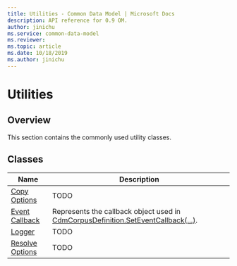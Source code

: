 ```yaml
---
title: Utilities - Common Data Model | Microsoft Docs
description: API reference for 0.9 OM.
author: jinichu
ms.service: common-data-model
ms.reviewer: 
ms.topic: article
ms.date: 10/18/2019
ms.author: jinichu
---
```


# Utilities

## Overview

This section contains the commonly used utility classes. 

## Classes
|Name|Description|
|---|---|
|[Copy Options](copyoptions.md)|TODO|
|[Event Callback](callback.md)|Represents the callback object used in [CdmCorpusDefinition.SetEventCallback(...)](../cdm/corpus.md#methods).|
|[Logger](logger.md)|TODO| 
|[Resolve Options](resolveoptions.md)|TODO|

